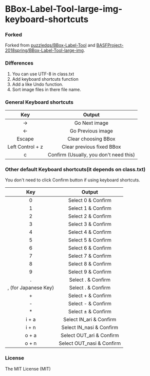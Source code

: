 # BBox-Label-Tool-large-img-keyboard-shortcuts

### Forked
Forked from [puzzledqs/BBox-Label-Tool](https://github.com/puzzledqs/BBox-Label-Tool) and [BASFProject-2018spring/BBox-Label-Tool-large-img](https://github.com/BASFProject-2018spring/BBox-Label-Tool-large-img).  

### Differences
1. You can use UTF-8 in class.txt
2. Add keyboard shortcuts function
3. Add a like Undo function.
4. Sort image files in there file name.

### General Keyboard shortcuts
|  Key  |  Output  |
| :----: | :----: |
| → | Go Next image  |
| ← | Go Previous image  |
| Escape | Clear choosing BBox |
| Left Control + z | Clear previous fixed BBox |
| c | Confirm (Usually, you don't need this) |

### Other default Keyboard shortcuts(it depends on class.txt)
You don't need to click Confirm button if using keyboard shortcuts.  

|  Key  |  Output  |
| :----: | :----: |
|  0  |  Select 0 & Confirm  |
|  1  |  Select 1 & Confirm  |
|  2  |  Select 2 & Confirm  |
|  3  |  Select 3 & Confirm  |
|  4  |  Select 4 & Confirm  |
|  5  |  Select 5 & Confirm  |
|  6  |  Select 6 & Confirm  |
|  7  |  Select 7 & Confirm  |
|  8  |  Select 8 & Confirm  |
|  9  |  Select 9 & Confirm  |
|  .  |  Select . & Confirm  |
|  , (for Japanese Key)  |  Select . & Confirm  |
|  +  |  Select + & Confirm  |
|  -  |  Select - & Confirm  |
|  *  |  Select ± & Confirm  |
|  i + a  |  Select IN_ari & Confirm  |
|  i + n  |  Select IN_nasi & Confirm  |
|  o + a  |  Select OUT_ari & Confirm  |
|  o + n  |  Select OUT_nasi & Confirm  |


### License
The MIT License (MIT)
